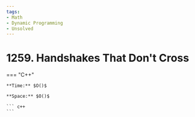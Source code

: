 ```yaml
---
tags:
- Math
- Dynamic Programming
- Unsolved
---
```



# 1259. Handshakes That Don't Cross

=== "C++"

    **Time:** $O()$

    **Space:** $O()$

    ``` c++
    ```